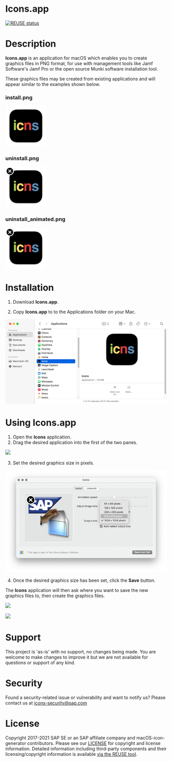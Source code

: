 # Icons.app

[![REUSE status](https://api.reuse.software/badge/github.com/SAP/macOS-icon-generator)](https://api.reuse.software/info/github.com/SAP/macOS-icon-generator)

Description 
===================================

**Icons.app** is an application for macOS which enables you to create graphics files in PNG format, for use with management tools like Jamf Software's Jamf Pro or the open source Munki software installation tool.  

These graphics files may be created from existing applications and will appear similar to the examples shown below.

### **install.png**

![](readme_images/install.png)

### **uninstall.png**

![](readme_images/uninstall.png)

### **uninstall_animated.png**

![](readme_images/uninstall_animated.png)




Installation
===================================

1. Download **Icons.app**.

2. Copy **Icons.app** to to the Applications folder on your Mac.

![](readme_images/install_icons_app_to_convenient_location.png)

Using Icons.app
===================================

1. Open the **Icons** application.
2. Drag the desired application into the first of the two panes.

 ![](readme_images/drag_and_drop_source_image.gif)

3. Set the desired graphics size in pixels.

![](readme_images/select_image_size.png)

4. Once the desired graphics size has been set, click the **Save** button.


The **Icons** application will then ask where you want to save the new graphics files to, then create the graphics files.


![](readme_images/create_png_files.gif)



![](readme_images/images_generated.png)

Support
===================================
This project is 'as-is' with no support, no changes being made.  You are welcome to make changes to improve it but we are not available for questions or support of any kind.

Security
===================================
Found a security-related issue or vulnerability and want to notify us? Please contact us at [icons-security@sap.com](mailto:icons-security@sap.com)

License
===================================

Copyright 2017-2021 SAP SE or an SAP affiliate company and macOS-icon-generator contributors. Please see our [LICENSE](LICENSE) for copyright and license information. Detailed information including third-party components and their licensing/copyright information is available [via the REUSE tool](https://api.reuse.software/info/github.com/SAP/macOS-icon-generator).

